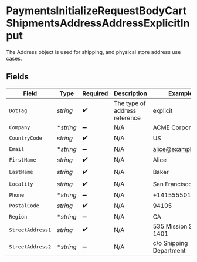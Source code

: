 # PaymentsInitializeRequestBodyCartShipmentsAddressAddressExplicitInput

The Address object is used for shipping, and physical store address use cases.


## Fields

| Field                         | Type                          | Required                      | Description                   | Example                       |
| ----------------------------- | ----------------------------- | ----------------------------- | ----------------------------- | ----------------------------- |
| `DotTag`                      | *string*                      | :heavy_check_mark:            | The type of address reference | explicit                      |
| `Company`                     | **string*                     | :heavy_minus_sign:            | N/A                           | ACME Corporation              |
| `CountryCode`                 | *string*                      | :heavy_check_mark:            | N/A                           | US                            |
| `Email`                       | **string*                     | :heavy_minus_sign:            | N/A                           | alice@example.com             |
| `FirstName`                   | *string*                      | :heavy_check_mark:            | N/A                           | Alice                         |
| `LastName`                    | *string*                      | :heavy_check_mark:            | N/A                           | Baker                         |
| `Locality`                    | *string*                      | :heavy_check_mark:            | N/A                           | San Francisco                 |
| `Phone`                       | **string*                     | :heavy_minus_sign:            | N/A                           | +14155550199                  |
| `PostalCode`                  | *string*                      | :heavy_check_mark:            | N/A                           | 94105                         |
| `Region`                      | **string*                     | :heavy_minus_sign:            | N/A                           | CA                            |
| `StreetAddress1`              | *string*                      | :heavy_check_mark:            | N/A                           | 535 Mission St, Ste 1401      |
| `StreetAddress2`              | **string*                     | :heavy_minus_sign:            | N/A                           | c/o Shipping Department       |